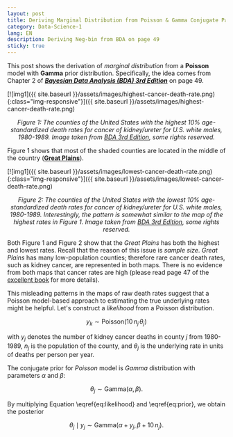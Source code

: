 ```yaml
---
layout: post
title: Deriving Marginal Distribution from Poisson & Gamma Conjugate Pair
category: Data-Science-1
lang: EN
description: Deriving Neg-bin from BDA on page 49
sticky: true
---
```


This post shows the derivation of _marginal distribution_ from a **Poisson** model with **Gamma** prior distribution. Specifically, the idea comes from Chapter 2 of [_**Bayesian Data Analysis (BDA) 3rd Edition**_](http://www.stat.columbia.edu/~gelman/book/BDA3.pdf) on page 49.    

[![img1]({{ site.baseurl }}/assets/images/highest-cancer-death-rate.png){:class="img-responsive"}]({{ site.baseurl }}/assets/images/highest-cancer-death-rate.png)*<center>$\pmb{\text{Figure 1}}$: The counties of the United States with the highest 10% age-standardized death rates for cancer of kidney/ureter for U.S. white males, 1980-1989. Image taken from <a href="http://www.stat.columbia.edu/~gelman/book/BDA3.pdf">BDA 3rd Edition</a>, some rights reserved.</center>*
     
$\text{Figure 1}$ shows that most of the shaded counties are located in the middle of the country ([**Great Plains**](https://en.wikipedia.org/wiki/Great_Plains)). 

[![img1]({{ site.baseurl }}/assets/images/lowest-cancer-death-rate.png){:class="img-responsive"}]({{ site.baseurl }}/assets/images/lowest-cancer-death-rate.png)*<center>$\pmb{\text{Figure 2}}$: The counties of the United States with the lowest 10% age-standardized death rates for cancer of kidney/ureter for U.S. white males, 1980-1989. Interestingly, the pattern is somewhat similar to the map of the highest rates in $\text{Figure 1}$. Image taken from <a href="http://www.stat.columbia.edu/~gelman/book/BDA3.pdf">BDA 3rd Edition</a>, some rights reserved.</center>*
    
Both $\text{Figure 1}$ and $\text{Figure 2}$ show that the _Great Plains_ has both the highest and lowest rates. Recall that the reason of this issue is _sample size_. _Great Plains_ has many low-population counties; therefore rare cancer death rates, such as kidney cancer, are represented in both maps. There is no evidence from both maps that cancer rates are high (please read page 47 of the [excellent book](http://www.stat.columbia.edu/~gelman/book/BDA3.pdf) for more details). 
    
This misleading patterns in the maps of raw death rates suggest that a Poisson model-based approach to estimating the true underlying rates might be helpful. Let's construct a _likelihood_ from a Poisson distribution.
   
$$ \begin{equation}
  y_k \sim \text{Poisson}(10 \, n_j \, \theta_j) \tag{1}\label{eq:likelihood}
\end{equation}$$  
   
with $y_j$ denotes the number of kidney cancer deaths in county $j$ from 1980-1989, $n_j$ is the population of the county, and $\theta_j$ is the underlying rate in units of deaths per person per year. 

The conjugate prior for _Poisson_ model is _Gamma_ distribution with parameters $\alpha$ and $\beta$:

$$ \begin{equation}
  \theta_j \sim \text{Gamma}(\alpha, \beta). \tag{2}\label{eq:prior}
\end{equation}$$

By multiplying Equation \eqref{eq:likelihood} and \eqref{eq:prior}, we obtain the posterior

$$ \begin{equation}
  \theta_j \mid y_j \sim \text{Gamma}(\alpha + y_j, \beta + 10 \, n_j). \tag{3}\label{eq:posterior}
\end{equation}$$


